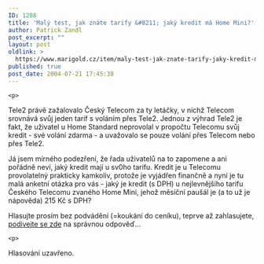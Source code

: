 ```yaml
---
ID: 1208
title: 'Malý test, jak znáte tarify &#8211; jaký kredit má Home Mini?'
author: Patrick Zandl
post_excerpt: ""
layout: post
oldlink: >
  https://www.marigold.cz/item/maly-test-jak-znate-tarify-jaky-kredit-ma-home-mini
published: true
post_date: 2004-07-21 17:45:38
---
```

	<p>
Tele2 právě zažalovalo Český Telecom za ty letáčky, v nichž Telecom srovnává svůj jeden tarif s voláním přes Tele2. Jednou z výhrad Tele2 je fakt, že uživatel u Home Standard neprovolal v propočtu Telecomu svůj kredit - své volání zdarma - a uvažovalo se pouze volání přes Telecom nebo přes Tele2. </p>
<p>
Já jsem mírného podezření, že řada uživatelů na to zapomene a ani pořádně neví, jaký kredit mají u sv0ho tarifu. Kredit je u Telecomu provolatelný prakticky kamkoliv, protože je vyjádřen finančně a nyní je tu malá anketní otázka pro vás - jaký je kredit (s DPH) u nejlevnějšího tarifu Českého Telecomu zvaného Home Mini, jehož měsíční paušál je (a to už je nápověda) 215 Kč s DPH?</p>
<p>
Hlasujte prosím bez podvádění (=koukání do ceníku), teprve až zahlasujete, <a href="http://www.telecom.cz/domacnosti/telefonni_sluzby/telefonni_linka/cenove_programy/home_mini.php">podívejte se zde</a> na správnou odpověď...</p>

	<p>
Hlasování uzavřeno.
</p>
